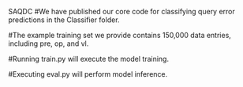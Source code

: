 SAQDC
#We have published our core code for classifying query error predictions in the Classifier folder.

#The example training set we provide contains 150,000 data entries, including pre, op, and vl.

#Running train.py will execute the model training.

#Executing eval.py will perform model inference.
